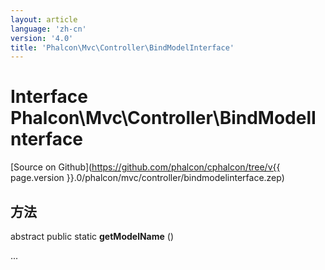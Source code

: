 ```yaml
---
layout: article
language: 'zh-cn'
version: '4.0'
title: 'Phalcon\Mvc\Controller\BindModelInterface'
---
```

# Interface **Phalcon\Mvc\Controller\BindModelInterface**

[Source on Github](https://github.com/phalcon/cphalcon/tree/v{{ page.version }}.0/phalcon/mvc/controller/bindmodelinterface.zep)

## 方法

abstract public static **getModelName** ()

...